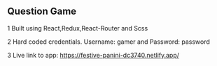 ## Question Game

1 Built using React,Redux,React-Router and Scss

2 Hard coded credentials. Username: gamer and Password: password

3 Live link to app: https://festive-panini-dc3740.netlify.app/